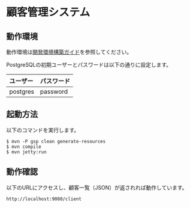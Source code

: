 # 顧客管理システム

## 動作環境

動作環境は[開発環境構築ガイド](../../サンプルプロジェクト開発ガイド/PGUT工程/開発環境構築ガイド.md)を参照してください。

PostgreSQLの初期ユーザーとパスワードは以下の通りに設定します。

| ユーザー| パスワード |
|:------|:--------|
| postgres | password|


## 起動方法

以下のコマンドを実行します。

```
$ mvn -P gsp clean generate-resources
$ mvn compile
$ mvn jetty:run
```

## 動作確認

以下のURLにアクセスし、顧客一覧（JSON）が返されれば動作しています。

```
http://localhost:9080/client
```